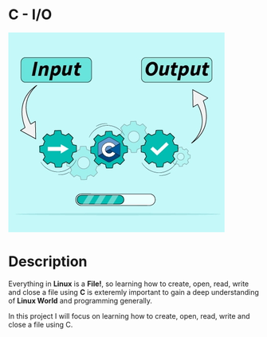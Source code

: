 # C - I/O
  ![illustration](/0x15-file_io/assets/c-input_output.jpg)
# Description
Everything in **Linux** is a **File!**, so learning how to
create, open, read, write and close a file using **C** is
exteremly important to gain a deep understanding of
**Linux World** and programming generally.

In this project I will focus on learning how to create,
open, read, write and close a file using C.
